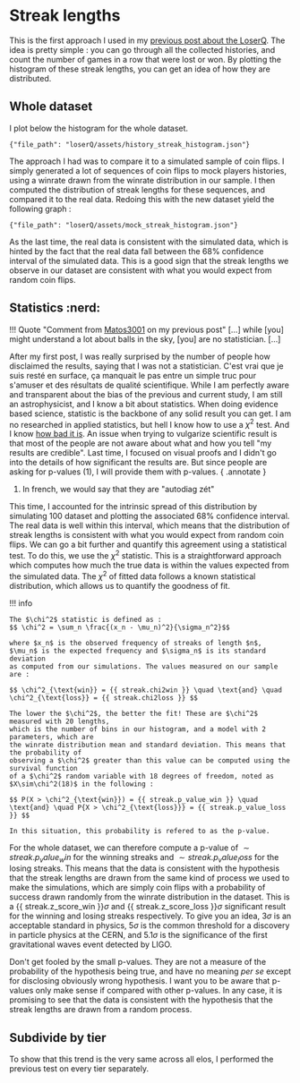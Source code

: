 # Streak lengths

This is the first approach I used in my [previous post about the LoserQ](https://www.reddit.com/r/leagueoflegends/comments/15k2nw4/existence_of_loser_queue_a_statistical_analysis/).
The idea is pretty simple : you can go through all the collected histories, and count the number of games in a row 
that were lost or won. By plotting the histogram of these streak lengths, you can get an idea of how they are distributed. 

## Whole dataset

I plot below the histogram for the whole dataset.

``` plotly
{"file_path": "loserQ/assets/history_streak_histogram.json"}
```

The approach I had was to compare it to a simulated sample of coin flips. I simply generated a lot of sequences of coin 
flips to mock players histories, using a winrate drawn from the winrate distribution in our sample. I then computed 
the distribution of streak lengths for these sequences, and compared it to the real data. Redoing this with the new dataset 
yield the following graph :

``` plotly
{"file_path": "loserQ/assets/mock_streak_histogram.json"}
```

As the last time, the real data is consistent with the simulated data, which is hinted by the fact that the real data 
fall between the $68\%$ confidence interval of the simulated data. This is a good sign that the streak lengths we 
observe in our dataset are consistent with what you would expect from random coin flips.

## Statistics :nerd:

!!! Quote "Comment from [Matos3001](https://www.reddit.com/r/leagueoflegends/comments/15k2nw4/comment/jvlq50c/?utm_source=share&utm_medium=web3x&utm_name=web3xcss&utm_term=1&utm_content=share_button) on my previous post"
    [...] while [you] might understand a lot about balls in the sky, [you] are no statistician. [...]

After my first post, I was really surprised by the number of people how disclaimed the results, saying that I was not a
statistician. 
C'est vrai que je suis resté en surface, ça manquait le pas entre un simple truc pour s'amuser et des résultats de qualité scientifique.
While I am perfectly aware and transparent about the bias of the previous and current study, I am still an 
astrophysicist, and I know a bit about statistics. When doing evidence based science, statistic is the backbone of any 
solid result you can get. I am no researched in applied statistics, but hell I know how to use a $\chi^2$ test. And I 
know [how bad it is](https://en.wikipedia.org/wiki/Misuse_of_p-values). An issue when trying to vulgarize scientific result is that most of the people are not aware about 
what and how you tell "my results are credible". Last time, I focused on visual proofs and I didn't go into the details
of how significant the results are. But since people are asking for p-values (1), I will provide them with p-values.
{ .annotate }

1.  In french, we would say that they are "autodiag zét"



This time, I accounted for the intrinsic spread of this distribution by simulating 100 dataset and plotting 
the associated $68\%$ confidence interval. The real data is well within this interval, which means that the distribution
of streak lengths is consistent with what you would expect from random coin flips. We can go a bit further and quantify
this agreement using a statistical test. To do this, we use the $\chi^2$ statistic. This is a straightforward approach which computes how much the 
true data is within the values expected from the simulated data. The $\chi^2$ of fitted data follows a known statistical 
distribution, which allows us to quantify the goodness of fit. 

!!! info
    
    The $\chi^2$ statistic is defined as : 
    $$ \chi^2 = \sum_n \frac{(x_n - \mu_n)^2}{\sigma_n^2}$$ 

    where $x_n$ is the observed frequency of streaks of length $n$, 
    $\mu_n$ is the expected frequency and $\sigma_n$ is its standard deviation 
    as computed from our simulations. The values measured on our sample are : 

    $$ \chi^2_{\text{win}} = {{ streak.chi2win }} \quad \text{and} \quad \chi^2_{\text{loss}} = {{ streak.chi2loss }} $$

    The lower the $\chi^2$, the better the fit! These are $\chi^2$ measured with 20 lengths, 
    which is the number of bins in our histogram, and a model with 2 parameters, which are 
    the winrate distribution mean and standard deviation. This means that the probability of 
    observing a $\chi^2$ greater than this value can be computed using the survival function
    of a $\chi^2$ random variable with 18 degrees of freedom, noted as $X\sim\chi^2(18)$ in the following : 

    $$ P(X > \chi^2_{\text{win}}) = {{ streak.p_value_win }} \quad \text{and} \quad P{X > \chi^2_{\text{loss}}} = {{ streak.p_value_loss }} $$

    In this situation, this probability is refered to as the p-value. 

For the whole dataset, we can therefore compute a p-value
of $\sim {{ streak.p_value_win }}$ for the winning streaks and $\sim {{ streak.p_value_loss }}$ for the losing streaks. This means that the data is
consistent with the hypothesis that the streak lengths are drawn from the same kind of process we used to make the 
simulations, which are simply coin flips with a probability of success drawn randomly from the winrate distribution
in the dataset. This is a {{ streak.z_score_win }}$\sigma$ and {{ streak.z_score_loss }}$\sigma$ significant result 
for the winning and losing streaks respectively. To give you an idea, 3$\sigma$ is an acceptable standard in physics, 
$5\sigma$ is the common threshold for a discovery in particle physics at the CERN, and $5.1\sigma$ is the 
significance of the first gravitational waves event detected by LIGO.


Don't get fooled by the small p-values. They are not a measure of the probability of the hypothesis 
being true, and have no meaning *per se* except for disclosing obviously wrong hypothesis. I want 
you to be aware that p-values only make sense if compared with other p-values. In any case, it is promising to see
that the data is consistent with the hypothesis that the streak lengths are drawn from a random process.

## Subdivide by tier

To show that this trend is the very same across all elos, I performed the previous test on every tier separately. 